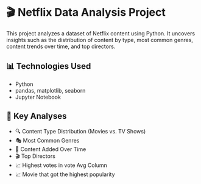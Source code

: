 
# 🎬 Netflix Data Analysis Project

This project analyzes a dataset of Netflix content using Python. It uncovers insights such as the distribution of content by type, most common genres, content trends over time, and top directors.

## 📊 Technologies Used
- Python
- pandas, matplotlib, seaborn
- Jupyter Notebook

## 📁 Key Analyses
- 🔍 Content Type Distribution (Movies vs. TV Shows)
- 🎭 Most Common Genres
- 📅 Content Added Over Time
- 🎬 Top Directors
- 📈 Highest votes in vote Avg Column
- 📈 Movie that got the highest popularity 



